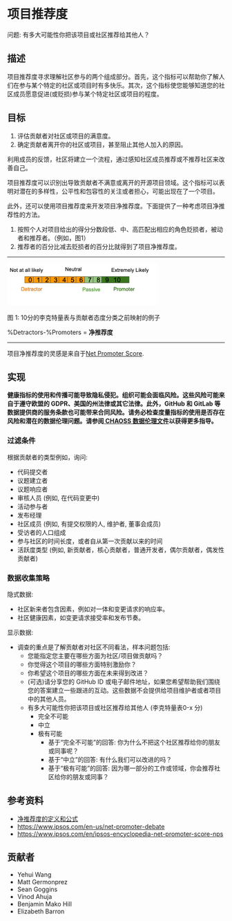 # 项目推荐度


问题: 有多大可能性你把该项目或社区推荐给其他人？ 

## 描述
项目推荐度寻求理解社区参与的两个组成部分。首先，这个指标可以帮助你了解人们在参与某个特定的社区或项目时有多快乐。其次，这个指标使您能够知道您的社区成员愿意促进(或贬损)参与某个特定社区或项目的程度。

## 目标
1. 评估贡献者对社区或项目的满意度。
2. 确定贡献者离开你的社区或项目，甚至阻止其他人加入的原因。

利用成员的反馈，社区将建立一个流程，通过感知社区成员推荐或不推荐社区来改善自己。

项目推荐度可以识别出导致贡献者不满意或离开的开源项目领域。这个指标可以表明对潜在的多样性，公平性和包容性的关注或者担心，可能出现在了一个项目。

此外，还可以使用项目推荐度来开发项目净推荐度。下面提供了一种考虑项目净推荐性的方法。
1. 按照个人对项目给出的得分分数段低、中、高匹配出相应的角色贬损者，被动者和推荐者。（例如，图1）
2. 推荐者的百分比减去贬损者的百分比就得到了项目净推荐度。

---

![recommendability-scale](images/contributor-recommendability_recommendability-scale.png)


图 1: 10分的李克特量表与贡献者态度分类之前映射的例子 

%Detractors-%Promoters = **净推荐度**

---
项目净推荐度的灵感是来自于[Net Promoter Score](https://www.surveymonkey.com/mp/net-promoter-score-definition-formula/).

## 实现

__健康指标的使用和传播可能导致隐私侵犯。组织可能会面临风险。这些风险可能来自于遵守欧盟的 GDPR、美国的州法律或其它法律。此外，GitHub 和 GitLab 等数据提供商的服务条款也可能带来合同风险。请务必检查度量指标的使用是否存在风险和潜在的数据伦理问题。请参阅[ CHAOSS 数据伦理文件](https://github.com/chaoss/metrics/tree/main/resources)以获得更多指导。__

### 过滤条件 
根据贡献者的类型例如，询问:

* 代码提交者
* 议题建立者
* 议题响应者
* 审核人员 (例如, 在代码变更中)
* 活动参与者
* 发布经理
* 社区成员 (例如, 有提交权限的人, 维护者, 董事会成员)
* 受访者的人口组成
* 参与社区的时间长度，或者自从第一次贡献以来的时间
* 活跃度类型 (例如, 新贡献者，核心贡献者，普通开发者，偶尔贡献者，偶发性贡献者)

### 数据收集策略
隐式数据: 

* 社区新来者包含因素，例如对一体和变更请求的响应率。
* 社区健康因素，如变更请求接受率和发布节奏。

显示数据: 
* 调查的重点是了解贡献者对社区不同看法，样本问题包括: 
    * 您能指定您主要在哪些方面为社区/项目做贡献吗？ 
    * 你觉得这个项目的哪些方面特别激励你？
    * 你希望这个项目的哪些方面在未来得到改进？
    * (可选)请分享您的 GitHub ID 或电子邮件地址，如果您希望帮助我们围绕您的答案建立一些跟进的互动。这些数据不会提供给项目维护者或者项目中的其他人员。
    * 有多大可能性你把该项目或社区推荐给其他人 (李克特量表0-x 分)
        * 完全不可能
        * 中立
        * 极有可能
          * 基于“完全不可能”的回答: 你为什么不把这个社区推荐给你的朋友或同事呢？
          * 基于“中立”的回答: 有什么我们可以改进的吗？
          * 基于“极有可能”的回答: 因为哪一部分的工作或领域，你会推荐社区给你的朋友或同事？

## 参考资料
* [净推荐度的定义和公式](https://www.surveymonkey.com/mp/net-promoter-score-definition-formula/)
* https://www.ipsos.com/en-us/net-promoter-debate
* https://www.ipsos.com/en/ipsos-encyclopedia-net-promoter-score-nps 

## 贡献者
* Yehui Wang 
* Matt Germonprez 
* Sean Goggins 
* Vinod Ahuja 
* Benjamin Mako Hill
* Elizabeth Barron 

